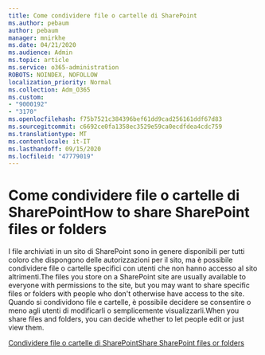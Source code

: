 ```yaml
---
title: Come condividere file o cartelle di SharePoint
ms.author: pebaum
author: pebaum
manager: mnirkhe
ms.date: 04/21/2020
ms.audience: Admin
ms.topic: article
ms.service: o365-administration
ROBOTS: NOINDEX, NOFOLLOW
localization_priority: Normal
ms.collection: Adm_O365
ms.custom:
- "9000192"
- "3170"
ms.openlocfilehash: f75b7521c384396bef61dd9cad256161ddf67d83
ms.sourcegitcommit: c6692ce0fa1358ec3529e59ca0ecdfdea4cdc759
ms.translationtype: MT
ms.contentlocale: it-IT
ms.lasthandoff: 09/15/2020
ms.locfileid: "47779019"
---
```

# <a name="how-to-share-sharepoint-files-or-folders"></a><span data-ttu-id="9a018-102">Come condividere file o cartelle di SharePoint</span><span class="sxs-lookup"><span data-stu-id="9a018-102">How to share SharePoint files or folders</span></span>

<span data-ttu-id="9a018-103">I file archiviati in un sito di SharePoint sono in genere disponibili per tutti coloro che dispongono delle autorizzazioni per il sito, ma è possibile condividere file o cartelle specifici con utenti che non hanno accesso al sito altrimenti.</span><span class="sxs-lookup"><span data-stu-id="9a018-103">The files you store on a SharePoint site are usually available to everyone with permissions to the site, but you may want to share specific files or folders with people who don't otherwise have access to the site.</span></span> <span data-ttu-id="9a018-104">Quando si condividono file e cartelle, è possibile decidere se consentire o meno agli utenti di modificarli o semplicemente visualizzarli.</span><span class="sxs-lookup"><span data-stu-id="9a018-104">When you share files and folders, you can decide whether to let people edit or just view them.</span></span>

[<span data-ttu-id="9a018-105">Condividere file o cartelle di SharePoint</span><span class="sxs-lookup"><span data-stu-id="9a018-105">Share SharePoint files or folders</span></span>](https://support.office.com/article/1fe37332-0f9a-4719-970e-d2578da4941c)